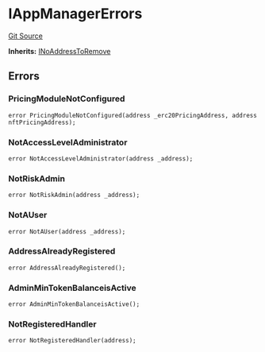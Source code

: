 # IAppManagerErrors
[Git Source](https://github.com/thrackle-io/tron/blob/f0b9409d0746d035136fce54b3907220cf162a23/src/common/IErrors.sol)

**Inherits:**
[INoAddressToRemove](/src/common/IErrors.sol/interface.INoAddressToRemove.md)


## Errors
### PricingModuleNotConfigured

```solidity
error PricingModuleNotConfigured(address _erc20PricingAddress, address nftPricingAddress);
```

### NotAccessLevelAdministrator

```solidity
error NotAccessLevelAdministrator(address _address);
```

### NotRiskAdmin

```solidity
error NotRiskAdmin(address _address);
```

### NotAUser

```solidity
error NotAUser(address _address);
```

### AddressAlreadyRegistered

```solidity
error AddressAlreadyRegistered();
```

### AdminMinTokenBalanceisActive

```solidity
error AdminMinTokenBalanceisActive();
```

### NotRegisteredHandler

```solidity
error NotRegisteredHandler(address);
```

